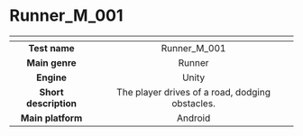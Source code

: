 # Runner_M_001
|<!-- -->|<!-- -->|
|:---:|:---:|
| **Test name**  |	Runner_M_001 |
| **Main genre** |	Runner       |
| **Engine**	   |  Unity        |
| **Short description** |	The player drives of a road, dodging obstacles. |	
| **Main platform** | Android    |
